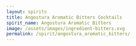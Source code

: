 ```yaml
---
layout: spirits
title: Angostura Aromatic Bitters Cocktails
spirit_name: Angostura Aromatic Bitters
image: /assets/images/ingredient-bitters.svg
permalink: /spirit/angostura_aromatic_bitters/
---
```

